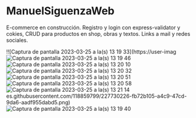 # ManuelSiguenzaWeb
E-commerce en construcción. Registro y login con express-validator y cokies, CRUD para productos en shop, obras y textos. Links a mail y redes sociales. 

!![Captura de pantalla 2023-03-25 a la(s) 13 19 33](https://user-imag![Captura de pantalla 2023-03-25 a la(s) 13 19 46](https://user-images.githubusercontent.com/118859799/227730237-d6b55068-0486-49be-97aa-1d247b1e5e3a.png)
![Captura de pantalla 2023-03-25 a la(s) 13 20 10](https://user-images.githubusercontent.com/118859799/227730238-d5fabdd2-7b9a-4672-8c79-e187bd39d7a9.png)
![Captura de pantalla 2023-03-25 a la(s) 13 20 32](https://user-images.githubusercontent.com/118859799/227730241-4efb2d4d-1017-49ed-a4e8-064586a31141.png)
![Captura de pantalla 2023-03-25 a la(s) 13 20 51](https://user-images.githubusercontent.com/118859799/227730245-7f4dba99-23b7-49e5-bcee-f6a864946443.png)
![Captura de pantalla 2023-03-25 a la(s) 13 20 58](https://user-images.githubusercontent.com/118859799/227730254-5af7770c-3142-45f8-822a-8db4f0f9f5d2.png)
![Captura de pantalla 2023-03-25 a la(s) 13 21 14](https://user-images.githubusercontent.com/118859799/227730264-9eed3d09-473c-4e8d-8bf1-1d423ec749f5.png)
es.githubusercontent.com/118859799/227730226-fb72b105-a4c9-47cd-9da6-aadf955dabd5.png)![Captura de pantalla 2023-03-25 a la(s) 13 19 40](https://user-images.githubusercontent.com/118859799/227730230-a1d59a97-f1ef-4987-ad50-12d6b8cd27f1.png)


